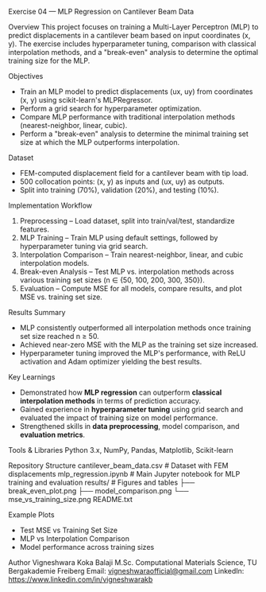 Exercise 04 — MLP Regression on Cantilever Beam Data

Overview
This project focuses on training a Multi-Layer Perceptron (MLP) to predict displacements in a cantilever beam 
based on input coordinates (x, y). The exercise includes hyperparameter tuning, comparison with classical 
interpolation methods, and a "break-even" analysis to determine the optimal training size for the MLP.

Objectives
- Train an MLP model to predict displacements (ux, uy) from coordinates (x, y) using scikit-learn's MLPRegressor.
- Perform a grid search for hyperparameter optimization.
- Compare MLP performance with traditional interpolation methods (nearest-neighbor, linear, cubic).
- Perform a "break-even" analysis to determine the minimal training set size at which the MLP outperforms interpolation.

Dataset
- FEM-computed displacement field for a cantilever beam with tip load.
- 500 collocation points: (x, y) as inputs and (ux, uy) as outputs.
- Split into training (70%), validation (20%), and testing (10%).

Implementation Workflow
1. Preprocessing – Load dataset, split into train/val/test, standardize features.
2. MLP Training – Train MLP using default settings, followed by hyperparameter tuning via grid search.
3. Interpolation Comparison – Train nearest-neighbor, linear, and cubic interpolation models.
4. Break-even Analysis – Test MLP vs. interpolation methods across various training set sizes (n ∈ {50, 100, 200, 300, 350}).
5. Evaluation – Compute MSE for all models, compare results, and plot MSE vs. training set size.

Results Summary
- MLP consistently outperformed all interpolation methods once training set size reached n ≥ 50.
- Achieved near-zero MSE with the MLP as the training set size increased.
- Hyperparameter tuning improved the MLP's performance, with ReLU activation and Adam optimizer yielding the best results.

Key Learnings
- Demonstrated how **MLP regression** can outperform **classical interpolation methods** in terms of prediction accuracy.
- Gained experience in **hyperparameter tuning** using grid search and evaluated the impact of training size on model performance.
- Strengthened skills in **data preprocessing**, model comparison, and **evaluation metrics**.

Tools & Libraries
Python 3.x, NumPy, Pandas, Matplotlib, Scikit-learn

Repository Structure
cantilever_beam_data.csv        # Dataset with FEM displacements
mlp_regression.ipynb            # Main Jupyter notebook for MLP training and evaluation
results/                        # Figures and tables
  ├── break_even_plot.png
  ├── model_comparison.png
  └── mse_vs_training_size.png
README.txt

Example Plots
- Test MSE vs Training Set Size
- MLP vs Interpolation Comparison
- Model performance across training sizes

Author
Vigneshwara Koka Balaji
M.Sc. Computational Materials Science, TU Bergakademie Freiberg
Email: vigneshwaraofficial@gmail.com
LinkedIn: https://www.linkedin.com/in/vigneshwarakb
